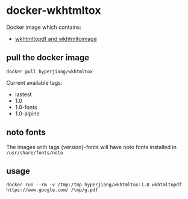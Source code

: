 # docker-wkhtmltox

Docker image which contains:

- [wkhtmltopdf and wkhtmltoimage](https://github.com/wkhtmltopdf/wkhtmltopdf)

## pull the docker image

```
docker pull hyperjiang/wkhtmltox
```

Current available tags:

- lastest
- 1.0
- 1.0-fonts
- 1.0-alpine

## noto fonts

The images with tags {version}-fonts will have noto fonts installed in `/usr/share/fonts/noto`

## usage

```
docker run --rm -v /tmp:/tmp hyperjiang/wkhtmltox:1.0 wkhtmltopdf https://www.google.com/ /tmp/g.pdf
```
